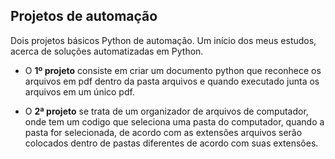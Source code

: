 ## Projetos de automação

Dois projetos básicos Python de automação. Um início dos meus estudos, acerca de soluções automatizadas em Python.

- O **1º projeto** consiste em criar um documento python que reconhece os arquivos em pdf dentro da pasta arquivos e quando executado junta os arquivos em um único pdf.


- O **2ª projeto** se trata de um organizador de arquivos de computador, onde tem um codigo que seleciona uma pasta do computador, quando a pasta for selecionada, de acordo com as extensões arquivos serão colocados dentro de pastas diferentes de acordo com suas extensões.
